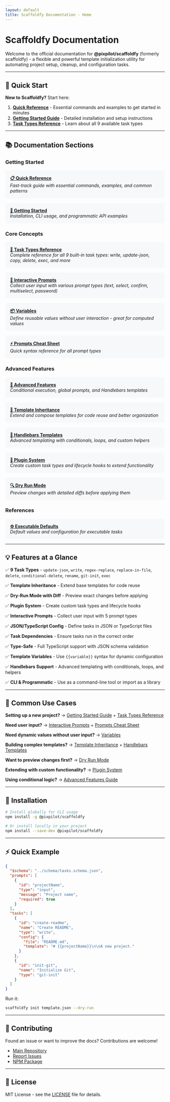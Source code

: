 ```yaml
---
layout: default
title: Scaffoldfy Documentation - Home
---
```


# Scaffoldfy Documentation

Welcome to the official documentation for **@pixpilot/scaffoldfy** (formerly scaffoldfy) - a flexible and powerful template initialization utility for automating project setup, cleanup, and configuration tasks.

---

## 🚀 Quick Start

**New to Scaffoldfy?** Start here:

1. **[Quick Reference](QUICK_REFERENCE.html)** - Essential commands and examples to get started in minutes
2. **[Getting Started Guide](GETTING_STARTED.html)** - Detailed installation and setup instructions
3. **[Task Types Reference](TASK_TYPES.html)** - Learn about all 9 available task types

---

## 📚 Documentation Sections

### Getting Started

<div style="padding: 15px; background: #f6f8fa; border-radius: 6px; margin: 15px 0;">
  <strong><a href="QUICK_REFERENCE.html">📋 Quick Reference</a></strong><br>
  <em>Fast-track guide with essential commands, examples, and common patterns</em>
</div>

<div style="padding: 15px; background: #f6f8fa; border-radius: 6px; margin: 15px 0;">
  <strong><a href="GETTING_STARTED.html">🎯 Getting Started</a></strong><br>
  <em>Installation, CLI usage, and programmatic API examples</em>
</div>

### Core Concepts

<div style="padding: 15px; background: #f6f8fa; border-radius: 6px; margin: 15px 0;">
  <strong><a href="TASK_TYPES.html">🔧 Task Types Reference</a></strong><br>
  <em>Complete reference for all 9 built-in task types: write, update-json, copy, delete, exec, and more</em>
</div>

<div style="padding: 15px; background: #f6f8fa; border-radius: 6px; margin: 15px 0;">
  <strong><a href="PROMPTS.html">💬 Interactive Prompts</a></strong><br>
  <em>Collect user input with various prompt types (text, select, confirm, multiselect, password)</em>
</div>

<div style="padding: 15px; background: #f6f8fa; border-radius: 6px; margin: 15px 0;">
  <strong><a href="VARIABLES.html">📦 Variables</a></strong><br>
  <em>Define reusable values without user interaction - great for computed values</em>
</div>

<div style="padding: 15px; background: #f6f8fa; border-radius: 6px; margin: 15px 0;">
  <strong><a href="PROMPTS_QUICK_REFERENCE.html">⚡ Prompts Cheat Sheet</a></strong><br>
  <em>Quick syntax reference for all prompt types</em>
</div>

### Advanced Features

<div style="padding: 15px; background: #f6f8fa; border-radius: 6px; margin: 15px 0;">
  <strong><a href="FEATURES.html">🎨 Advanced Features</a></strong><br>
  <em>Conditional execution, global prompts, and Handlebars templates</em>
</div>

<div style="padding: 15px; background: #f6f8fa; border-radius: 6px; margin: 15px 0;">
  <strong><a href="TEMPLATE_INHERITANCE.html">🧬 Template Inheritance</a></strong><br>
  <em>Extend and compose templates for code reuse and better organization</em>
</div>

<div style="padding: 15px; background: #f6f8fa; border-radius: 6px; margin: 15px 0;">
  <strong><a href="HANDLEBARS_TEMPLATES.html">🎯 Handlebars Templates</a></strong><br>
  <em>Advanced templating with conditionals, loops, and custom helpers</em>
</div>

<div style="padding: 15px; background: #f6f8fa; border-radius: 6px; margin: 15px 0;">
  <strong><a href="PLUGINS.html">🔌 Plugin System</a></strong><br>
  <em>Create custom task types and lifecycle hooks to extend functionality</em>
</div>

<div style="padding: 15px; background: #f6f8fa; border-radius: 6px; margin: 15px 0;">
  <strong><a href="DRY_RUN.html">🔍 Dry Run Mode</a></strong><br>
  <em>Preview changes with detailed diffs before applying them</em>
</div>

### References

<div style="padding: 15px; background: #f6f8fa; border-radius: 6px; margin: 15px 0;">
  <strong><a href="EXECUTABLE_DEFAULTS_REFERENCE.html">⚙️ Executable Defaults</a></strong><br>
  <em>Default values and configuration for executable tasks</em>
</div>

---

## 💡 Features at a Glance

✅ **9 Task Types** - `update-json`, `write`, `regex-replace`, `replace-in-file`, `delete`, `conditional-delete`, `rename`, `git-init`, `exec`

✅ **Template Inheritance** - Extend base templates for code reuse

✅ **Dry-Run Mode with Diff** - Preview exact changes before applying

✅ **Plugin System** - Create custom task types and lifecycle hooks

✅ **Interactive Prompts** - Collect user input with 5 prompt types

✅ **JSON/TypeScript Config** - Define tasks in JSON or TypeScript files

✅ **Task Dependencies** - Ensure tasks run in the correct order

✅ **Type-Safe** - Full TypeScript support with JSON schema validation

✅ **Template Variables** - Use `{{variable}}` syntax for dynamic configuration

✅ **Handlebars Support** - Advanced templating with conditionals, loops, and helpers

✅ **CLI & Programmatic** - Use as a command-line tool or import as a library

---

## 🎯 Common Use Cases

**Setting up a new project?**
→ [Getting Started Guide](GETTING_STARTED.html) + [Task Types Reference](TASK_TYPES.html)

**Need user input?**
→ [Interactive Prompts](PROMPTS.html) + [Prompts Cheat Sheet](PROMPTS_QUICK_REFERENCE.html)

**Need dynamic values without user input?**
→ [Variables](VARIABLES.html)

**Building complex templates?**
→ [Template Inheritance](TEMPLATE_INHERITANCE.html) + [Handlebars Templates](HANDLEBARS_TEMPLATES.html)

**Want to preview changes first?**
→ [Dry Run Mode](DRY_RUN.html)

**Extending with custom functionality?**
→ [Plugin System](PLUGINS.html)

**Using conditional logic?**
→ [Advanced Features Guide](FEATURES.html)

---

## 🚀 Installation

```bash
# Install globally for CLI usage
npm install -g @pixpilot/scaffoldfy

# Or install locally in your project
npm install --save-dev @pixpilot/scaffoldfy
```

---

## ⚡ Quick Example

```json
{
  "$schema": "../schema/tasks.schema.json",
  "prompts": [
    {
      "id": "projectName",
      "type": "input",
      "message": "Project name",
      "required": true
    }
  ],
  "tasks": [
    {
      "id": "create-readme",
      "name": "Create README",
      "type": "write",
      "config": {
        "file": "README.md",
        "template": "# {{projectName}}\n\nA new project."
      }
    },
    {
      "id": "init-git",
      "name": "Initialize Git",
      "type": "git-init"
    }
  ]
}
```

Run it:

```bash
scaffoldfy init template.json --dry-run
```

---

## 🤝 Contributing

Found an issue or want to improve the docs? Contributions are welcome!

- [Main Repository](https://github.com/pixpilot/scaffoldfy)
- [Report Issues](https://github.com/pixpilot/scaffoldfy/issues)
- [NPM Package](https://www.npmjs.com/package/@pixpilot/scaffoldfy)

---

## 📄 License

MIT License - see the [LICENSE](https://github.com/pixpilot/scaffoldfy/blob/main/LICENSE) file for details.
